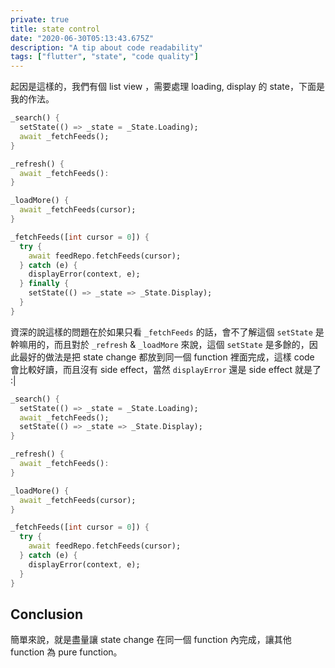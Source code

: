 ```yaml
---
private: true
title: state control
date: "2020-06-30T05:13:43.675Z"
description: "A tip about code readability"
tags: ["flutter", "state", "code quality"]
---
```


起因是這樣的，我們有個 list view ，需要處理 loading, display 的 state，下面是我的作法。

```dart
_search() {
  setState(() => _state = _State.Loading);
  await _fetchFeeds();
}

_refresh() {
  await _fetchFeeds():
}

_loadMore() {
  await _fetchFeeds(cursor);
}

_fetchFeeds([int cursor = 0]) {
  try {
    await feedRepo.fetchFeeds(cursor);
  } catch (e) {
    displayError(context, e);
  } finally {
    setState(() => _state => _State.Display);
  }
}
```

資深的說這樣的問題在於如果只看 `_fetchFeeds` 的話，會不了解這個 `setState` 是幹嘛用的，而且對於 `_refresh` & `_loadMore` 來說，這個 `setState` 是多餘的，因此最好的做法是把 state change 都放到同一個 function 裡面完成，這樣 code 會比較好讀，而且沒有 side effect，當然 `displayError` 還是 side effect 就是了 :|

```dart
_search() {
  setState(() => _state = _State.Loading);
  await _fetchFeeds();
  setState(() => _state => _State.Display);
}

_refresh() {
  await _fetchFeeds():
}

_loadMore() {
  await _fetchFeeds(cursor);
}

_fetchFeeds([int cursor = 0]) {
  try {
    await feedRepo.fetchFeeds(cursor);
  } catch (e) {
    displayError(context, e);
  }
}
```

## Conclusion

簡單來說，就是盡量讓 state change 在同一個 function 內完成，讓其他 function 為 pure function。
